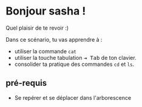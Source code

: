 # Bonjour sasha !

Quel plaisir de te revoir :)

Dans ce scénario, tu vas apprendre à :
* utiliser la commande `cat`
* utiliser la touche tabulation <kbd>⇥ Tab</kbd> de ton clavier.
* consolider ta pratique des commandes `cd` et `ls`.

## pré-requis
* Se repérer et se déplacer dans l'arborescence
